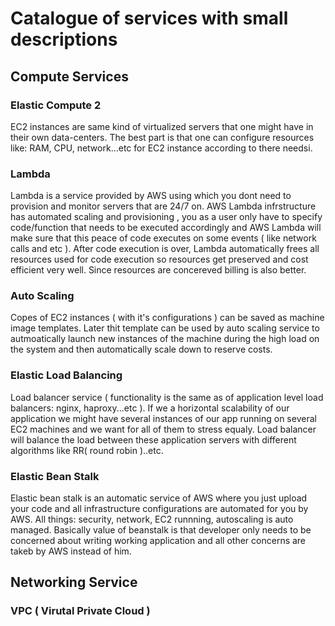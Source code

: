 # Catalogue of services with small descriptions

## Compute Services
### Elastic Compute 2
EC2 instances are same kind of virtualized servers that one might have in their own
data-centers. The best part is that one can configure resources like: RAM, CPU, network...etc
for EC2 instance according to there needsi.
### Lambda
Lambda is a service provided by AWS using which you dont need to provision and monitor
servers that are 24/7 on. AWS Lambda infrstructure has automated scaling and provisioning
, you as a user only have to specify code/function that needs to be executed accordingly and
AWS Lambda will make sure that this peace of code executes on some events ( like network calls
and etc ). After code execution is over, Lambda automatically frees all resources used for code execution so
resources get preserved and cost efficient very well. Since resources are concereved billing is also better.
### Auto Scaling
Copes of EC2 instances ( with it's configurations ) can be saved as machine image templates. Later thit
template can be used by auto scaling service to autmoatically launch new instances of the machine during the
high load on the system and then automatically scale down to reserve costs.
### Elastic Load Balancing
Load balancer service ( functionality is the same as of application level load balancers: nginx, haproxy...etc ). If we a
horizontal scalability of our application we might have several instances of our app running on several EC2 machines and
we want for all of them to stress equaly. Load balancer will balance the load between these application servers with different
algorithms like RR( round robin )..etc. 
### Elastic Bean Stalk
Elastic bean stalk is an automatic service of AWS where you just upload your code and all infrastructure configurations
are automated for you by AWS. All things: security, network, EC2 runnning, autoscaling is auto managed.
Basically value of beanstalk is that developer only needs to be concerned about writing working application and
all other concerns are takeb by AWS instead of him.

## Networking Service
### VPC ( Virutal Private Cloud )

